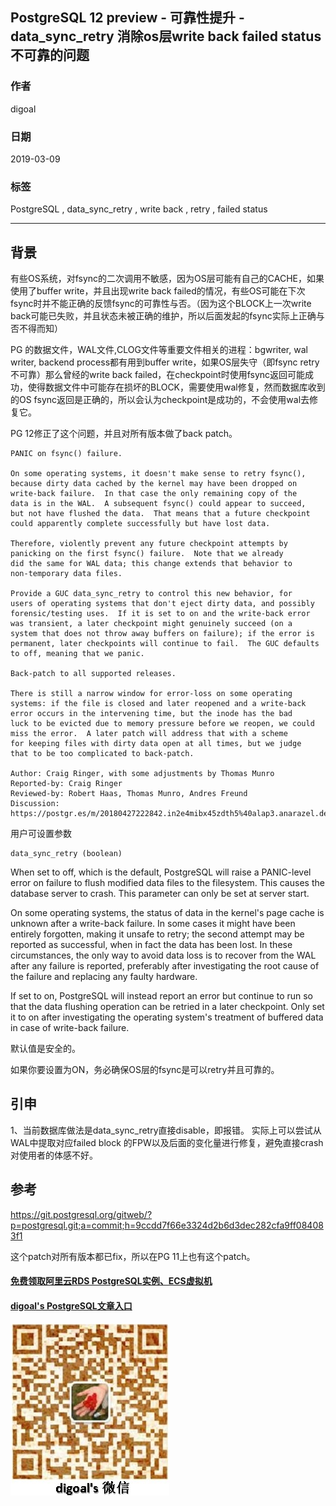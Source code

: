 ## PostgreSQL 12 preview - 可靠性提升 - data_sync_retry 消除os层write back failed status不可靠的问题  
                              
### 作者                              
digoal                              
                              
### 日期                              
2019-03-09                              
                              
### 标签                              
PostgreSQL , data_sync_retry , write back , retry , failed status  
                          
----                        
                          
## 背景         
有些OS系统，对fsync的二次调用不敏感，因为OS层可能有自己的CACHE，如果使用了buffer write，并且出现write back failed的情况，有些OS可能在下次fsync时并不能正确的反馈fsync的可靠性与否。（因为这个BLOCK上一次write back可能已失败，并且状态未被正确的维护，所以后面发起的fsync实际上正确与否不得而知）  
  
PG 的数据文件，WAL文件,CLOG文件等重要文件相关的进程：bgwriter, wal writer, backend process都有用到buffer write，如果OS层失守（即fsync retry不可靠）那么曾经的write back failed，在checkpoint时使用fsync返回可能成功，使得数据文件中可能存在损坏的BLOCK，需要使用wal修复，然而数据库收到的OS fsync返回是正确的，所以会认为checkpoint是成功的，不会使用wal去修复它。  
  
PG 12修正了这个问题，并且对所有版本做了back patch。  
  
```  
PANIC on fsync() failure.  
  
On some operating systems, it doesn't make sense to retry fsync(),  
because dirty data cached by the kernel may have been dropped on  
write-back failure.  In that case the only remaining copy of the  
data is in the WAL.  A subsequent fsync() could appear to succeed,  
but not have flushed the data.  That means that a future checkpoint  
could apparently complete successfully but have lost data.  
  
Therefore, violently prevent any future checkpoint attempts by  
panicking on the first fsync() failure.  Note that we already  
did the same for WAL data; this change extends that behavior to  
non-temporary data files.  
  
Provide a GUC data_sync_retry to control this new behavior, for  
users of operating systems that don't eject dirty data, and possibly  
forensic/testing uses.  If it is set to on and the write-back error  
was transient, a later checkpoint might genuinely succeed (on a  
system that does not throw away buffers on failure); if the error is  
permanent, later checkpoints will continue to fail.  The GUC defaults  
to off, meaning that we panic.  
  
Back-patch to all supported releases.  
  
There is still a narrow window for error-loss on some operating  
systems: if the file is closed and later reopened and a write-back  
error occurs in the intervening time, but the inode has the bad  
luck to be evicted due to memory pressure before we reopen, we could  
miss the error.  A later patch will address that with a scheme  
for keeping files with dirty data open at all times, but we judge  
that to be too complicated to back-patch.  
  
Author: Craig Ringer, with some adjustments by Thomas Munro  
Reported-by: Craig Ringer  
Reviewed-by: Robert Haas, Thomas Munro, Andres Freund  
Discussion: https://postgr.es/m/20180427222842.in2e4mibx45zdth5%40alap3.anarazel.de  
```  
  
用户可设置参数  
  
```  
data_sync_retry (boolean)  
```  
  
When set to off, which is the default, PostgreSQL will raise a PANIC-level error on failure to flush modified data files to the filesystem. This causes the database server to crash. This parameter can only be set at server start.  
  
On some operating systems, the status of data in the kernel's page cache is unknown after a write-back failure. In some cases it might have been entirely forgotten, making it unsafe to retry; the second attempt may be reported as successful, when in fact the data has been lost. In these circumstances, the only way to avoid data loss is to recover from the WAL after any failure is reported, preferably after investigating the root cause of the failure and replacing any faulty hardware.  
  
If set to on, PostgreSQL will instead report an error but continue to run so that the data flushing operation can be retried in a later checkpoint. Only set it to on after investigating the operating system's treatment of buffered data in case of write-back failure.  
  
默认值是安全的。  
  
如果你要设置为ON，务必确保OS层的fsync是可以retry并且可靠的。  
  
## 引申
1、当前数据库做法是data_sync_retry直接disable，即报错。   实际上可以尝试从WAL中提取对应failed block 的FPW以及后面的变化量进行修复，避免直接crash对使用者的体感不好。    
  
## 参考  
https://git.postgresql.org/gitweb/?p=postgresql.git;a=commit;h=9ccdd7f66e3324d2b6d3dec282cfa9ff084083f1  
  
这个patch对所有版本都已fix，所以在PG 11上也有这个patch。   
     
  
  
  
  
  
  
  
  
  
#### [免费领取阿里云RDS PostgreSQL实例、ECS虚拟机](https://free.aliyun.com/ "57258f76c37864c6e6d23383d05714ea")
  
  
#### [digoal's PostgreSQL文章入口](https://github.com/digoal/blog/blob/master/README.md "22709685feb7cab07d30f30387f0a9ae")
  
  
![digoal's weixin](../pic/digoal_weixin.jpg "f7ad92eeba24523fd47a6e1a0e691b59")
  
  
  
  
  
  
  
